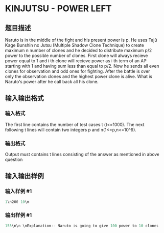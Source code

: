 # KINJUTSU - POWER LEFT

## 题目描述

Naruto is in the middle of the fight and his present power is p. He uses Tajū Kage Bunshin no Jutsu (Multiple Shadow Clone Technique) to create maximum n number of clones and he decided to distribute maximum p/2 power to the possible number of clones. First clone will always recieve power equal to 1 and i th clone will recieve power as i th term of an AP starting with 1 and having sum less than equal to p/2. Now he sends all even clones for observation and odd ones for fighting. After the battle is over only the observation clones and the highest power clone is alive. What is Naruto's power after he call back all his clone.

## 输入输出格式

### 输入格式

The first line contains the number of test cases t (t<=1000). The next following t lines will contain two integers p and n(1<=p,n<=10^9).

### 输出格式

Output must contains t lines consisting of the answer as mentioned in above question

## 输入输出样例

### 输入样例 #1

```cpp
1\n200 10\n
```


### 输出样例 #1

```cpp
155\n\n \nExplanation:- Naruto is going to give 100 power to 10 clones. So there will be an AP with first term as 1 common difference 2.\n&amp;nbsp;On adding required terms we get 55, and hence total power is 155. \n
```


